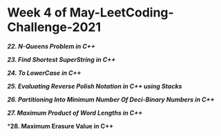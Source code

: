 # Week 4 of May-LeetCoding-Challenge-2021

***22. N-Queens Problem in C++***

***23. Find Shortest SuperString in C++***

***24. To LowerCase in C++***

***25. Evaluating Reverse Polish Notation in C++ using Stacks***

***26. Partitioning Into Minimum Number Of Deci-Binary Numbers in C++***

***27. Maximum Product of Word Lengths in C++***

***28. Maximum Erasure Value in C++**




